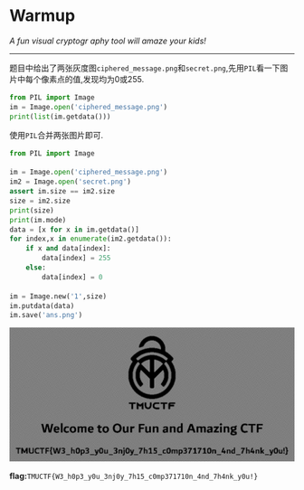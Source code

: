 # Warmup

*A fun visual cryptogr aphy tool will amaze your kids!*

---

题目中给出了两张灰度图`ciphered_message.png`和`secret.png`,先用`PIL`看一下图片中每个像素点的值,发现均为0或255.

```python
from PIL import Image
im = Image.open('ciphered_message.png')
print(list(im.getdata()))
```

使用`PIL`合并两张图片即可.

```Python
from PIL import Image

im = Image.open('ciphered_message.png')
im2 = Image.open('secret.png')
assert im.size == im2.size
size = im2.size
print(size)
print(im.mode)
data = [x for x in im.getdata()]
for index,x in enumerate(im2.getdata()):
    if x and data[index]:
        data[index] = 255
    else:
        data[index] = 0

im = Image.new('1',size)
im.putdata(data)
im.save('ans.png')
```

![TMUCTF](CTF/TMUCTF2021/Welcome/assets/ans.png)

**flag:**`TMUCTF{W3_h0p3_y0u_3nj0y_7h15_c0mp371710n_4nd_7h4nk_y0u!}`

